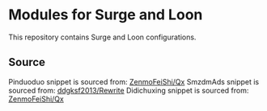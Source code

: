 # Modules for Surge and Loon

This repository contains Surge and Loon configurations.

## Source
Pinduoduo snippet is sourced from: [ZenmoFeiShi/Qx](https://github.com/ZenmoFeiShi/Qx/raw/main/Pinduoduo.snippet)
SmzdmAds snippet is sourced from: [ddgksf2013/Rewrite](https://github.com/ddgksf2013/Rewrite/raw/master/AdBlock/SmzdmAds.conf)
Didichuxing snippet is sourced from: [ZenmoFeiShi/Qx](https://github.com/ZenmoFeiShi/Qx/raw/main/Didichuxing.snippet)
